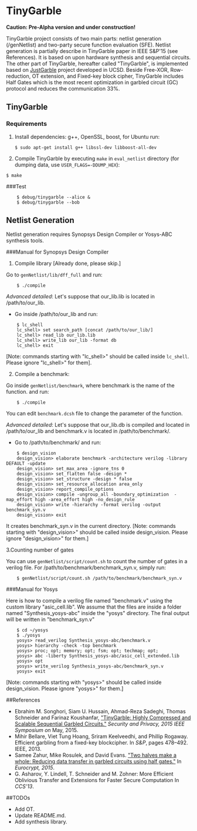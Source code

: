TinyGarble
=======
**Caution: Pre-Alpha version and under construction!**

TinyGarble project consists of two main parts: netlist generation (/genNetlist) and two-party secure function evaluation (SFE). Netlist generation is partially describe in TinyGarble paper in IEEE S&P'15 (see References). It is based on upon hardware synthesis and sequential circuits. The other part of TinyGarble, hereafter called "TinyGarble", is implemented based on [JustGarble](http://cseweb.ucsd.edu/groups/justgarble/) project developed in UCSD. Beside Free-XOR, Row-reduction, OT extension, and Fixed-key block cipher, TinyGarble includes Half Gates which is the most recent optimization in garbled circuit (GC) protocol and reduces the communication 33%.

## TinyGarble 

### Requirements
1. Install dependencies: g++, OpenSSL, boost, for Ubuntu run:
	
	`$ sudo apt-get install g++ libssl-dev libboost-all-dev`

2. Compile TinyGarble by executing `make` in `eval_netlist` directory (for dumping data, use `USER_FLAGS=-DDUMP_HEX`):

  `$ make`

###Test
```
	$ debug/tinygarble --alice &
	$ debug/tinygarble --bob
```

## Netlist Generation 
Netlist generation requires Synopsys Design Compiler or Yosys-ABC synthesis tools.

###Manual for Synopsys Design Compiler

1. Compile library [Already done, please skip.]

Go to `genNetlist/lib/dff_full` and run:
```
	$ ./compile
```
_Advanced detailed_: Let's suppose that our_lib.lib is located in /path/to/our_lib.

- Go inside /path/to/our_lib and run: 
```
	$ lc_shell
	lc_shell> set search_path [concat /path/to/our_lib/]
	lc_shell> read_lib our_lib.lib
	lc_shell> write_lib our_lib -format db
	lc_shell> exit
```
[Note: commands starting with "lc_shell>" should be called inside `lc_shell`. Please ignore "lc_shell>" for them].

2. Compile a benchmark:

Go inside `genNetlist/benchmark`, where benchmark is the name of the function. and run:  
```
	$ ./compile
```
You can edit `benchmark.dcsh` file to change the parameter of the function.

_Advanced detailed_: Let's suppose that our_lib.db is compiled and located in /path/to/our_lib and benchmark.v is located in /path/to/benchmark/. 

- Go to /path/to/benchmark/ and run: 
```
	$ design_vision
	design_vision> elaborate benchmark -architecture verilog -library DEFAULT -update
	design_vision> set_max_area -ignore_tns 0 
	design_vision> set_flatten false -design *
	design_vision> set_structure -design * false
	design_vision> set_resource_allocation area_only
	design_vision> report_compile_options
	design_vision> compile -ungroup_all -boundary_optimization  -map_effort high -area_effort high -no_design_rule
	design_vision> write -hierarchy -format verilog -output benchmark_syn.v
	design_vision> exit
```
It creates benchmark_syn.v in the current directory. [Note: commands starting with "design_vision>" should be called inside design_vision. Please ignore "design_vision>" for them.]

3.Counting number of gates

You can use `genNetlist/script/count.sh` to count the number of gates in a verilog file. For /path/to/benchmark/benchmark_syn.v, simply run:
```
	$ genNetlist/script/count.sh /path/to/benchmark/benchmark_syn.v
```	
###Manual for Yosys

Here is how to compile a verilog file named "benchmark.v" using the custom library "asic_cell.lib". We assume that the files are inside a folder named "Synthesis_yosys-abc" inside the "yosys" directory. The final output will be written in "benchmark_syn.v"
```
	$ cd ~/yosys
	$ ./yosys
	yosys> read_verilog Synthesis_yosys-abc/benchmark.v
	yosys> hierarchy -check -top benchmark
	yosys> proc; opt; memory; opt; fsm; opt; techmap; opt; 
	yosys> abc -liberty Synthesis_yosys-abc/asic_cell_extended.lib
	yosys> opt
	yosys> write_verilog Synthesis_yosys-abc/benchmark_syn.v
	yosys> exit
```	
[Note: commands starting with "yosys>" should be called inside design_vision. Please ignore "yosys>" for them.]

##References
- Ebrahim M. Songhori, Siam U. Hussain, Ahmad-Reza Sadeghi, Thomas Schneider and Farinaz Koushanfar, ["TinyGarble: Highly Compressed and Scalable Sequential Garbled Circuits."](http://esonghori.github.io/file/TinyGarble.pdf) <i>Security and Privacy, 2015 IEEE Symposium on</i> May, 2015.
- Mihir Bellare, Viet Tung Hoang, Sriram Keelveedhi, and Phillip Rogaway. Efficient garbling from a fixed-key blockcipher. In <i>S&P</i>, pages 478–492. IEEE, 2013.
- Samee Zahur, Mike Rosulek, and David Evans. ["Two halves make a whole: Reducing data transfer in garbled circuits using half gates."](http://eprint.iacr.org/2014/756) In <i>Eurocrypt, 2015</i>.
- G. Asharov, Y. Lindell, T. Schneider and M. Zohner: More Efficient Oblivious Transfer and Extensions for Faster Secure Computation In <i>CCS'13</i>.


##TODOs
- Add OT.
- Update README.md.
- Add synthesis library.

